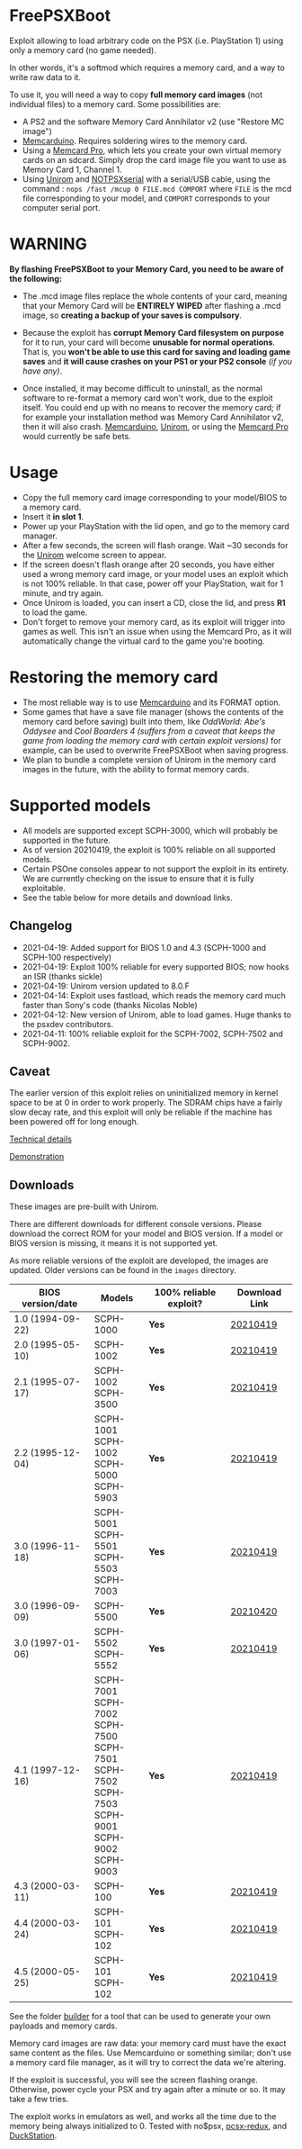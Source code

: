 # FreePSXBoot
Exploit allowing to load arbitrary code on the PSX (i.e. PlayStation 1) using only a memory card (no game needed).

In other words, it's a softmod which requires a memory card, and a way to write raw data to it.

To use it, you will need a way to copy **full memory card images** (not individual files) to a memory card. Some possibilities are:

* A PS2 and the software Memory Card Annihilator v2 (use "Restore MC image")
* [Memcarduino](https://github.com/ShendoXT/memcarduino). Requires soldering wires to the memory card.
* Using a [Memcard Pro](https://8bitmods.com/memcard-pro-for-playstation-1/), which lets you create your own virtual memory cards on an sdcard. Simply drop the card image file you want to use as Memory Card 1, Channel 1.
* Using [Unirom](https://github.com/JonathanDotCel/unirom8_bootdisc_and_firmware_for_ps1) and [NOTPSXserial](https://github.com/JonathanDotCel/NOTPSXSerial) with a serial/USB cable, using the command : `nops /fast /mcup 0 FILE.mcd COMPORT` where `FILE` is the mcd file corresponding to your model, and `COMPORT` corresponds to your computer serial port.


# WARNING
**By flashing FreePSXBoot to your Memory Card, you need to be aware of the following:**

* The .mcd image files replace the whole contents of your card, meaning that your Memory Card will be **ENTIRELY WIPED** after flashing a .mcd image, so **creating a backup of your saves is compulsory**.

* Because the exploit has **corrupt Memory Card filesystem on purpose** for it to run, your card will become **unusable for normal operations**. That is, you **won't be able to use this card for saving and loading game saves** and **it will cause crashes on your PS1 or your PS2 console** *(if you have any)*.

* Once installed, it may become difficult to uninstall, as the normal software to re-format a memory card won't work, due to the exploit itself. You could end up with no means to recover the memory card; if for example your installation method was Memory Card Annihilator v2, then it will also crash. [Memcarduino](https://github.com/ShendoXT/memcarduino), [Unirom](https://github.com/JonathanDotCel/unirom8_bootdisc_and_firmware_for_ps1), or using the [Memcard Pro](https://8bitmods.com/memcard-pro-for-playstation-1/) would currently be safe bets.

# Usage

* Copy the full memory card image corresponding to your model/BIOS to a memory card.
* Insert it **in slot 1**.
* Power up your PlayStation with the lid open, and go to the memory card manager.
* After a few seconds, the screen will flash orange. Wait ~30 seconds for the [Unirom](https://github.com/JonathanDotCel/unirom8_bootdisc_and_firmware_for_ps1) welcome screen to appear.
* If the screen doesn't flash orange after 20 seconds, you have either used a wrong memory card image, or your model uses an exploit which is not 100% reliable. In that case, power off your PlayStation, wait for 1 minute, and try again.
* Once Unirom is loaded, you can insert a CD, close the lid, and press **R1** to load the game.
* Don't forget to remove your memory card, as its exploit will trigger into games as well. This isn't an issue when using the Memcard Pro, as it will automatically change the virtual card to the game you're booting.

# Restoring the memory card

* The most reliable way is to use [Memcarduino](https://github.com/ShendoXT/memcarduino) and its FORMAT option.
* Some games that have a save file manager (shows the contents of the memory card before saving) built into them, like *OddWorld: Abe's Oddysee* and *Cool Boarders 4 (suffers from a caveat that keeps the game from loading the memory card with certain exploit versions)* for example, can be used to overwrite FreePSXBoot when saving progress.
* We plan to bundle a complete version of Unirom in the memory card images in the future, with the ability to format memory cards.

# Supported models

* All models are supported except SCPH-3000, which will probably be supported in the future.
* As of version 20210419, the exploit is 100% reliable on all supported models.
* Certain PSOne consoles appear to not support the exploit in its entirety. We are currently checking on the issue to ensure that it is fully exploitable.
* See the table below for more details and download links.

## Changelog

* 2021-04-19: Added support for BIOS 1.0 and 4.3 (SCPH-1000 and SCPH-100 respectively)
* 2021-04-19: Exploit 100% reliable for every supported BIOS; now hooks an ISR (thanks sickle)
* 2021-04-19: Unirom version updated to 8.0.F
* 2021-04-14: Exploit uses fastload, which reads the memory card much faster than Sony's code (thanks Nicolas Noble)
* 2021-04-12: New version of Unirom, able to load games. Huge thanks to the psxdev contributors.
* 2021-04-11: 100% reliable exploit for the SCPH-7002, SCPH-7502 and SCPH-9002.

## Caveat

The earlier version of this exploit relies on uninitialized memory in kernel space to be at 0 in order to work properly. The SDRAM chips have a fairly slow decay rate, and this exploit will only be reliable if the machine has been powered off for long enough.

[Technical details](exploit/EXPLOIT.md)

[Demonstration](https://www.youtube.com/watch?v=29DI-N45V40)

## Downloads
These images are pre-built with Unirom.

There are different downloads for different console versions. Please download the correct ROM for your model and BIOS version. If a model or BIOS version is missing, it means it is not supported yet.

As more reliable versions of the exploit are developed, the images are updated. Older versions can be found in the `images` directory.

| BIOS version/date | Models | 100% reliable exploit? | Download Link |
|-------------------|--------|------------------------|---------------|
| 1.0 (1994-09-22)  | SCPH-1000 | **Yes** | [20210419](images/freepsxboot-unirom-fastload-20210419-bios-1.0.mcd) |
| 2.0 (1995-05-10)  | SCPH-1002 | **Yes** | [20210419](images/freepsxboot-unirom-fastload-20210419-bios-2.0.mcd) |
| 2.1 (1995-07-17)  | SCPH-1002<br/>SCPH-3500 | **Yes** | [20210419](images/freepsxboot-unirom-fastload-20210419-bios-2.1.mcd) |
| 2.2 (1995-12-04)  | SCPH-1001<br/>SCPH-1002<br/>SCPH-5000<br/>SCPH-5903 | **Yes** | [20210419](images/freepsxboot-unirom-fastload-20210419-bios-2.2.mcd) |
| 3.0 (1996-11-18)  | SCPH-5001<br/>SCPH-5501<br/>SCPH-5503<br/>SCPH-7003 | **Yes** | [20210419](images/freepsxboot-unirom-fastload-20210419-bios-3.0.mcd) |
| 3.0 (1996-09-09)  | SCPH-5500 | **Yes** | [20210420](images/freepsxboot-unirom-fastload-20210420-bios-3.0-19960909.mcd) |
| 3.0 (1997-01-06)  | SCPH-5502<br/>SCPH-5552 | **Yes** | [20210419](images/freepsxboot-unirom-fastload-20210419-bios-3.0-19970106.mcd) |
| 4.1 (1997-12-16)  | SCPH-7001<br/>SCPH-7002<br/>SCPH-7500<br/>SCPH-7501<br/>SCPH-7502<br/>SCPH-7503<br/>SCPH-9001<br/>SCPH-9002<br/>SCPH-9003 | **Yes** | [20210419](images/freepsxboot-unirom-fastload-20210419-bios-4.1.mcd) |
| 4.3 (2000-03-11)  | SCPH-100 | **Yes** | [20210419](images/freepsxboot-unirom-fastload-20210419-bios-4.3.mcd) |
| 4.4 (2000-03-24)  | SCPH-101<br/>SCPH-102 | **Yes** | [20210419](images/freepsxboot-unirom-fastload-20210419-bios-4.4.mcd) |
| 4.5 (2000-05-25)  | SCPH-101<br/>SCPH-102 | **Yes** | [20210419](images/freepsxboot-unirom-fastload-20210419-bios-4.5.mcd) |

See the folder [builder](builder) for a tool that can be used to generate your own payloads and memory cards.

Memory card images are raw data: your memory card must have the exact same content as the files. Use Memcarduino or something similar; don't use a memory card file manager, as it will try to correct the data we're altering.

If the exploit is successful, you will see the screen flashing orange. Otherwise, power cycle your PSX and try again after a minute or so. It may take a few tries.

The exploit works in emulators as well, and works all the time due to the memory being always initialized to 0. Tested with no$psx, [pcsx-redux](https://github.com/grumpycoders/pcsx-redux/), and [DuckStation](https://github.com/stenzek/duckstation/).
